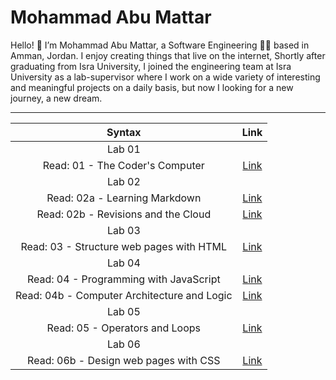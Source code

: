 # Mohammad Abu Mattar
Hello! 👋 I’m Mohammad Abu Mattar, a Software Engineering 👨‍💻 based in Amman, Jordan. I enjoy creating things that live on the internet, Shortly after graduating from Isra University, I joined the engineering team at Isra University as a lab-supervisor where I work on a wide variety of interesting and meaningful projects on a daily basis, but now I looking for a new journey, a new dream.

***

| Syntax                                | Link |
| :------------------------------------:| :---------: |
| Lab 01                                  |
| Read: 01 - The Coder's Computer       | [Link](./class01/README01) |
| Lab 02                                 |
| Read: 02a - Learning Markdown         | [Link](./class02/README02A) |
| Read: 02b - Revisions and the Cloud   | [Link](./class02/README02B) |
| Lab 03                                 |
| Read: 03 - Structure web pages with HTML   | [Link](./class03/README03) |
| Lab 04                                  |
| Read: 04 - Programming with JavaScript   | [Link](./class04/READ04A) |
| Read: 04b - Computer Architecture and Logic | [Link](./class04/READ04B) |
| Lab 05                                 |
| Read: 05 - Operators and Loops | [Link](./class05/READ05) |
| Lab 06                                 |
| Read: 06b - Design web pages with CSS | [Link](./class06/READ06B) |